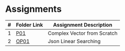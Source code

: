 # Assignments

|   #   | Folder Link | Assignment Description |
| :---: | ----------- | ---------------------- |
|1|[P01](./P01/)|Complex Vector from Scratch|
|2|[OP01](./OP01/)|Json Linear Searching|
